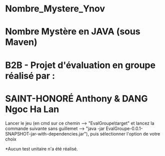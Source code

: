 # Nombre_Mystere_Ynov
# Nombre Mystère en JAVA (sous Maven)

# B2B - Projet d'évaluation en groupe réalisé par :

# SAINT-HONORÉ Anthony & DANG Ngoc Ha Lan

Lancer le jeu 
(en cmd sur ce chemin --> "EvalGroupe\target" et lancez la commande suivante sans guillemet --> "java -jar EvalGroupe-0.0.1-SNAPSHOT-jar-with-dependencies.jar"), 
puis sélectionner l'option de votre choix

*Aucun test unitaire n'a été réalisé.
